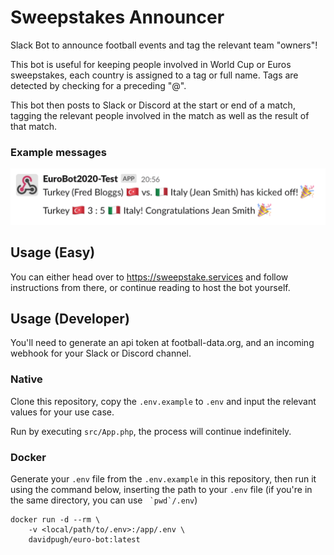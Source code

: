 # Sweepstakes Announcer

Slack Bot to announce football events and tag the relevant team "owners"!

This bot is useful for keeping people involved in World Cup or Euros sweepstakes, each country is assigned to a tag or full name. Tags are detected by checking for a preceding "@".

This bot then posts to Slack or Discord at the start or end of a match, tagging the relevant people involved in the match as well as the result of that match.

### Example messages

![example image](example.png "Example")

## Usage (Easy)

You can either head over to https://sweepstake.services and follow instructions from there, or continue reading to host the bot yourself.

## Usage (Developer)

You'll need to generate an api token at football-data.org, and an incoming webhook for your Slack or Discord channel.

### Native

Clone this repository, copy the `.env.example` to `.env` and input the relevant values for your use case. 

Run by executing `src/App.php`, the process will continue indefinitely.

### Docker

Generate your `.env` file from the `.env.example` in this repository, then run it using the command below, inserting the path to your `.env` file (if you're in the same directory, you can use `` `pwd`/.env``)

```
docker run -d --rm \
    -v <local/path/to/.env>:/app/.env \
    davidpugh/euro-bot:latest
```
